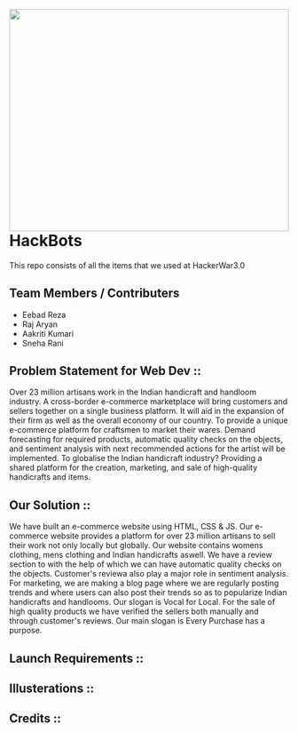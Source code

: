<img src="" align="right" width="100%" height="400"/> 
<br>

# HackBots

This repo consists of all the items that we used at HackerWar3.0

## Team Members / Contributers

- Eebad Reza
- Raj Aryan
- Aakriti Kumari
- Sneha Rani

## Problem Statement for Web Dev ::
Over 23 million artisans work in the Indian handicraft and handloom industry. A cross-border e-commerce marketplace will bring customers and sellers together on a single business platform. It will aid in the expansion of their firm as well as the overall economy of our country.
To provide a unique e-commerce platform for craftsmen to market their wares. Demand forecasting for required products, automatic quality checks on the objects, and sentiment analysis with next recommended actions for the artist will be implemented.
To globalise the Indian handicraft industry? Providing a shared platform for the creation, marketing, and sale of high-quality handicrafts and items.

## Our Solution ::
We have built an e-commerce website using HTML, CSS & JS.
Our e-commerce website provides a platform for over 23 million artisans to sell their work not only locally but globally. Our website contains womens clothing, mens clothing and Indian handicrafts aswell. We have a review section to with the help of which we can have automatic quality checks on the objects. Customer's reviewa also play a major role in sentiment analysis.
For marketing, we are making a blog page where we are regularly posting trends and where users can also post their trends so as to popularize Indian handicrafts and handlooms. Our slogan is Vocal for Local. 
For the sale of high quality products we have verified the sellers both manually and through customer's reviews.
Our main slogan is Every Purchase has a purpose.

## Launch Requirements ::

## Illusterations :: 

## Credits ::


 
